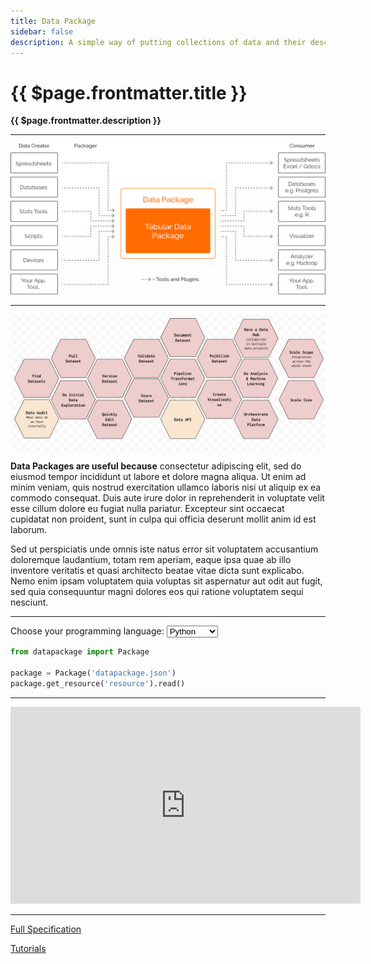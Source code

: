 ```yaml
---
title: Data Package
sidebar: false
description: A simple way of putting collections of data and their descriptions in one place so that they can be easily shared and used.
---
```


# {{ $page.frontmatter.title }}

**{{ $page.frontmatter.description }}**

---

![](./data-package-diagram.png)

---

![](../job-stories.png)

**Data Packages are useful because** consectetur adipiscing elit, sed do eiusmod tempor incididunt ut labore et dolore magna aliqua. Ut enim ad minim veniam, quis nostrud exercitation ullamco laboris nisi ut aliquip ex ea commodo consequat. Duis aute irure dolor in reprehenderit in voluptate velit esse cillum dolore eu fugiat nulla pariatur. Excepteur sint occaecat cupidatat non proident, sunt in culpa qui officia deserunt mollit anim id est laborum.

Sed ut perspiciatis unde omnis iste natus error sit voluptatem accusantium doloremque laudantium, totam rem aperiam, eaque ipsa quae ab illo inventore veritatis et quasi architecto beatae vitae dicta sunt explicabo. Nemo enim ipsam voluptatem quia voluptas sit aspernatur aut odit aut fugit, sed quia consequuntur magni dolores eos qui ratione voluptatem sequi nesciunt.

---

<label for="data-package-language">Choose your programming language:</label>
<select id="data-package-language">
	<option value="clojure">Clojure</option>
	<option value="go">Go</option>
	<option value="java">Java</option>
	<option value="javascript">Javascript</option>
	<option value="julia">Julia</option>
	<option value="matlab">MATLAB</option>
	<option value="php">PHP</option>
	<option value="python" selected>Python</option>
	<option value="r">R</option>
	<option value="ruby">Ruby</option>
</select>

```python
from datapackage import Package

package = Package('datapackage.json')
package.get_resource('resource').read()
```

---

<iframe width="560" height="315" src="https://www.youtube.com/embed/lWHKVXxuci0" frameborder="0" allow="accelerometer; autoplay; encrypted-media; gyroscope; picture-in-picture" allowfullscreen></iframe>

---

[Full Specification](/specs/data-package)

[Tutorials](/blog/data-package)
